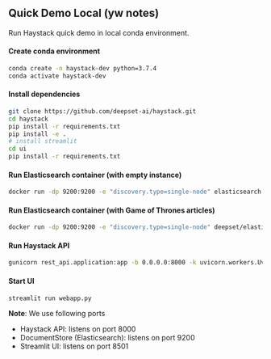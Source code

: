 ## Quick Demo Local (yw notes)

Run Haystack quick demo in local conda environment.

#### Create conda environment
```bash
conda create -n haystack-dev python=3.7.4    
conda activate haystack-dev
```

#### Install dependencies
```bash
git clone https://github.com/deepset-ai/haystack.git
cd haystack
pip install -r requirements.txt
pip install -e .
# install streamlit
cd ui
pip install -r requirements.txt
```

#### Run Elasticsearch container (with empty instance)
```bash
docker run -dp 9200:9200 -e "discovery.type=single-node" elasticsearch:7.9.2
```

#### Run Elasticsearch container (with Game of Thrones articles)
```bash
docker run -dp 9200:9200 -e "discovery.type=single-node" deepset/elasticsearch-game-of-thrones
```

#### Run Haystack API
```bash
gunicorn rest_api.application:app -b 0.0.0.0:8000 -k uvicorn.workers.UvicornWorker -t 300
```

#### Start UI
```bash
streamlit run webapp.py
```

**Note**: We use following ports
* Haystack API: listens on port 8000
* DocumentStore (Elasticsearch): listens on port 9200
* Streamlit UI: listens on port 8501

